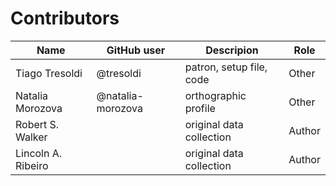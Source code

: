 # Contributors

Name | GitHub user | Descripion | Role
-----|-------------|------ | -----
Tiago Tresoldi | @tresoldi | patron, setup file, code | Other 
Natalia Morozova | @natalia-morozova | orthographic profile | Other
Robert S. Walker | | original data collection | Author
Lincoln A. Ribeiro |  | original data collection | Author


